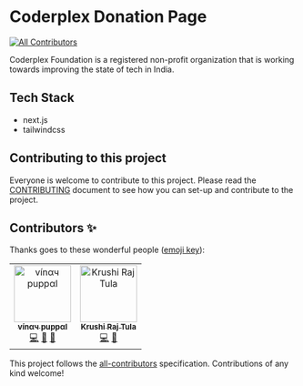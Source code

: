 # Coderplex Donation Page

[![All Contributors](https://img.shields.io/badge/all_contributors-1-orange.svg?style=flat-square)](#contributors-)

Coderplex Foundation is a registered non-profit organization that is working towards improving the state of tech in India.

## Tech Stack

- next.js
- tailwindcss

## Contributing to this project

Everyone is welcome to contribute to this project. Please read the [CONTRIBUTING](https://github.com/coderplex/donation-page/blob/master/docs/CONTRIBUTING.md) document to see how you can set-up and contribute to the project.

## Contributors ✨

Thanks goes to these wonderful people ([emoji key](https://allcontributors.org/docs/en/emoji-key)):

<!-- ALL-CONTRIBUTORS-LIST:START - Do not remove or modify this section -->
<!-- prettier-ignore -->
<table>
  <tr>
    <td align="center"><a href="https://www.vinaypuppal.com/"><img src="https://avatars1.githubusercontent.com/u/8843216?v=4" width="100px;" alt="vínαч puppαl"/><br /><sub><b>vínαч puppαl</b></sub></a><br /><a href="https://github.com/coderplex/donation-page/commits?author=vinaypuppal" title="Code">💻</a> <a href="https://github.com/coderplex/donation-page/commits?author=vinaypuppal" title="Documentation">📖</a> <a href="#design-vinaypuppal" title="Design">🎨</a></td>
    <td align="center"><a href="http://krushiraj.github.io"><img src="https://avatars0.githubusercontent.com/u/19507241?v=4" width="100px;" alt="Krushi Raj Tula"/><br /><sub><b>Krushi Raj Tula</b></sub></a><br /><a href="https://github.com/coderplex/donation-page/commits?author=krushiraj" title="Code">💻</a> <a href="https://github.com/coderplex/donation-page/commits?author=krushiraj" title="Documentation">📖</a></td>
  </tr>
</table>

<!-- ALL-CONTRIBUTORS-LIST:END -->

This project follows the [all-contributors](https://github.com/all-contributors/all-contributors) specification. Contributions of any kind welcome!
